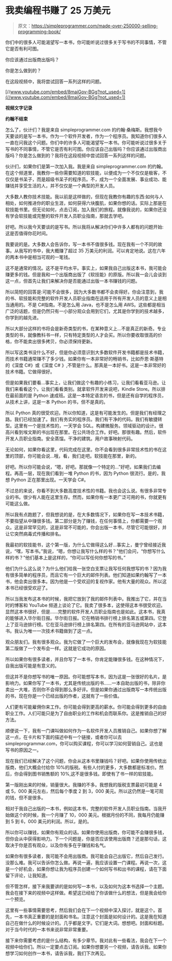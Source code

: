 # 我卖编程书赚了 25 万美元

> 原文：<https://simpleprogrammer.com/made-over-250000-selling-programming-book/>

你们中的很多人可能渴望写一本书，你可能听说过很多关于写书的不同事情，不管它是否有利可图。

你应该通过出版商出版吗？

你是怎么做到的？

在这段视频中，我将尝试回答一系列这样的问题。

[//www.youtube.com/embed/8maiGov-BGg?not_used=1](//www.youtube.com/embed/8maiGov-BGg?not_used=1)

**视频文字记录**

**约翰不结束**

怎么了，伙计们？我是来自 simpleprogrammer.com 的约翰·桑梅斯。我想我今天要谈的是写一本书，作为一个软件开发者，作为一个程序员。我知道你们很多人一直在问我这个问题。你们中的许多人可能渴望写一本书。你可能听说过很多关于写书的不同事情，不管它是否有利可图。你应该自己出版吗？你应该通过出版商出版吗？你是怎么做到的？我将在这段视频中尝试回答一系列这样的问题。

伙计们，如果你们是第一次加入我。我是来自 simpleprogrammer.com 的约翰。在这个频道里，我教你一些你需要知道的软技能，以便成为一个不仅仅是极客，不仅仅是书呆子，而是超级书呆子的程序员。不，成为一个全面发展、事业成功、能赚钱并享受生活的人，并不仅仅是一个典型的开发人员。

大多数人教你技术技能。我以前是这样做的，但现在我教你有趣的东西:如何与人相处，如何推进你的职业生涯，如何获得六块腹肌，如果你想的话。实际上那是在软技能书里。但无论如何，点击订阅，加入我们的旅程。就像我说的，如果你还没有学会软技能或完整的软件开发人员职业指南，那就去学吧。

好吧。所以我今天要谈的是写书。所以我将从解决你们中许多人都有的问题开始:这是否值得你花时间。

我要说的是。大多数人会告诉你，写一本书不值很多钱。现在我有一个不同的故事。从我写的书中，我大概赚了超过 35 万美元的利润。可以肯定地说。这在六年的两本书中是相当可观的一笔钱。

这不是通常的情况。这不是平均水平。事实上，如果我自己出版这本书，我可能会赚更多的钱。但是我和一个出版商出版了《软技能》的原版。所以我一会儿会谈到这一点，但首先让我们来解决你是否能通过出版一本书赚钱的问题。

所以简短的回答是:可能不会很多，因为大多数书都不会卖得好。你会注意到，我的书、软技能和完整的软件开发人员职业指南在适用于所有开发人员的意义上是相当通用的。不是 C#指南。不是怎么用 Java，也不是怎么用 AWS。这些都是相当广泛的话题，但是仍然只有一小部分观众会用到它们，尤其是你学到的技术越多，你学到的越先进。

所以大部分这样的书将会是新奇类型的书，在某种意义上…不是真正的新奇。专业类型的书，就像教科书一样，只有特定类型的人才会买。所以你要收取很高的价格，你不能卖出很多拷贝，你必须保持更新。

所以写这类书没什么不好，但是你必须意识到大多数软件开发书籍都是技术书籍，而技术书籍通常赚不了多少钱。如果你有一本非常好的畅销书，比如乔恩·斯基特的《深度 C#》或《深度 C# 》,不管是什么。那真是一本好书。这是一本非常好的技术书籍。它做得很好。

但是如果我们要看…事实上，让我们做这个有趣的小练习，让我们看看亚马逊。让我们来看看这个。让我们看看类别。就拿软件开发来说吧，Kindle Store。所以排在最前面的是 Python 速成班。这是一本特定语言的书，但是还有自学的程序员，从技术上讲，这是一本 Python 的书，但不是真的。

所以 Python 真的很受欢迎。所以你知道，这是有可能发生的。但是我们有经理之路。我们已经加速了。我们有务实的程序员。我们有干净的代码。我们有敏捷转型。这里有一个是技术性的，一天学会 SQL。构建微服务。领域驱动的设计。很高兴看到埃文斯的书出现在那里。在公共场合工作。好吧。那很有趣。然后，软件开发人员职业指南。安全蒸馏。干净的建筑。用户故事映射代码。

无论如何，如果你看这里，代码完成在这里。你不会看到很多非常技术性的书在这里的顶部，你可能会说…哦，看，我们走吧。软技能在那里，新的。

好吧。所以你可能会说，“嗯，好吧。那就像一个特定的…”好吧，如果我们去编程。再高一层，现在我们看到一堆 Python 的书，因为 Python 很流行。是的，我想 Python 正在那里出现。一天学会 C#。

不过总的来说，你看不到大多数高度技术性的书籍。我也会这么说。有很多非常专业的书。很少有人能在这里生存。然而，如果你有一本更广泛可用的书，你就更有可能这么做。

所以我有点跑题了，但我想说的是，在大多数情况下，如果你在写一本技术书籍，不要指望从中赚很多钱。第二部分是为了赚钱，在任何事情上，你都需要一个观众。这是非常罕见的，这是非常不可能的，你会出版一本书，尽管它可能很好，并让它突然病毒式传播和排名。

我最初的软技能书，这个第一版，为什么它做得这么好…事实上，曼宁曾经接近我说，“嘿，写本书。”我说，“嗯，你想让我写什么样的书？”他们会问，“你想写什么样的书？”他们基本上是这样的，“你可以写任何你想写的书。”

他们为什么这么说？为什么他们给我一张空白支票让我写任何我想写的书？因为我有很多简单的程序员，而且它有一个巨大的邮件列表。他们知道如果约翰写了一本书，他会卖出很多本。因为他是一个受欢迎的复视作家。他有大量的观众。所以这本书已经很受欢迎了。

所以当我发布这本书的时候，我把它放到了我的邮件列表中。我推出了它，并在当时的博客和 YouTube 频道上谈论了它。我卖了很多本，这使得这本书很受欢迎。显然这本书很好，但是……完整的软件开发人员职业指南也是如此。这本书，我真的能够进入华尔街日报。华尔街日报。它在畅销书排行榜上排名第五或第四。它登上了亚马逊排行榜。它在亚马逊排行榜上排名第四。在所有的亚马逊网站中，这本书。我认为唯一一次技术书籍做到了这一点。

观众朋友们。我有很多观众。我为它做了一个巨大的发布会，就像我现在为软技能第二版做了一个发布会一样。这就是它成功的原因。

所以如果你有很多读者，并且你写了一本书，你肯定能赚很多钱。在这种情况下，自我出版可能是有意义的。

但这并不是你想写书的唯一原因。你可能想写本书，因为这是一张很好的名片。是影响力。如果你写了一本书，尤其是传统出版的书……一本自助出版的书，除非你卖出一大堆，否则你不会得到那么多好评。但是如果你通过出版商写一本传统出版的书，现在你是一个已经出版的作者，这就有了一些价值。

人们更有可能雇佣你来工作。你可能会得到更高的薪水。你可能会得到更多的自由职业工作。人们可能只是为了自由职业的工作和机会而联系你。这是推销自己的好方法。

顺便说一下，我有一门课叫做如何作为一名软件开发人员推销自己。如果你想了解这一点，在卡片和下面的描述中有一个链接，或者你可以去 simpleprogrammar.com，你可以购买课程，你可以学习如何营销自己。这也是写书的原因之一。

现在我们已经解决了这个问题，你会从这本书里赚钱吗？好吧。如果你使用传统出版商，他们大概会付给你 10%的版税。有些人付的更多，大多数都是标准价。然后，你会得到图书销售额的 10%,这不是很多钱。即使有了书一样的软技能。

第一版刚出来的时候，销量很大。我赚的不多。我想我的版税支票最初可能是 4 或 5，000 美元左右，然后每个季度 2 到 3，000 美元。所以这仍然是一笔可观的钱，但不是很多。

相对于我自己出版的一本书，例如这本书，完整的软件开发人员职业指南。当我开始做这个的时候，我一个月赚了 10，000 美元。根据月份的不同，我每月仍能赚到 5 到 6，000 美元的利润。所以，是的。

所以你可以赚钱，如果你有观众的话。如果你使用出版商，你可能不会赚很多钱，但你会从中获得影响力。下一个问题是，你是否应该使用出版商？还是那句话，这取决于你是否有观众，以及你有多在乎赚钱和名气。

如果你有很多读者，我可能不会用出版商。我可能会自己出版它，然后自己发行。没那么难。我可以告诉你怎么做。再说一遍，我应该设置一门课程。再说一次，这是一个好机会，如果你想让我为程序员创建一个如何写书和出书的课程，请在下面留下评论，让我知道。

但不管怎样，接下来我要讲的是如何写一本书，以及如何为这本书选择一个主题。我会在接下来的视频中这样做。希望这已经给了你该做什么的想法，但是我会给你一个预览。

这里有一些事情需要思考，然后我们会在下一个视频中深入探讨，就是这个。首先，一本书真正重要的是封面和书名。注意这个封面是如何设计的。这是我在知道自己在做什么的时候设计的。几乎都是文字。它们是大词。想想吧。封面和标题。对于当今时代的一本书来说非常非常重要。

接下来你需要考虑的是什么结构，有多少章节。我对此有一些看法，我会在下一个视频中给你们。所以一定要点击订阅。如果你想要另一个视频，请告诉我。如果你想学习如何创作一本书，请告诉我，我们下次再见。